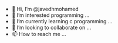 - 👋 Hi, I’m @javedhmohamed
- 👀 I’m interested programming ...
- 🌱 I’m currently learning c programming  ...
- 💞️ I’m looking to collaborate on ...
- 📫 How to reach me ...

<!---
javedhmohamed/javedhmohamed is a ✨ special ✨ repository because its `README.md` (this file) appears on your GitHub profile.
You can click the Preview link to take a look at your changes.
--->
